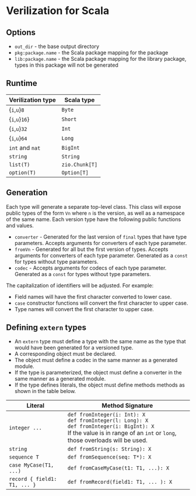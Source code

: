 # Verilization for Scala

## Options

 * `out_dir` - the base output directory
 * `pkg:package.name` - the Scala package mapping for the package
 * `lib:package.name` - the Scala package mapping for the library package, types in this package will not be generated


## Runtime

| Verilization type | Scala type |
|---|---|
| {`i`,`u`}`8` | `Byte` |
| {`i`,`u`}`16`} | `Short` |
| {`i`,`u`}`32` | `Int` |
| {`i`,`u`}`64` | `Long` |
| `int` and `nat` | `BigInt` |
| `string` | `String` |
| `list(T)` | `zio.Chunk[T]` |
| `option(T)` | `Option[T]` |

## Generation

Each type will generate a separate top-level class.
This class will expose public types of the form `Vn` where `n` is the version, as well as a namespace of the same name.
Each version type have the following public functions and values.

 * `converter` - Generated for the last version of `final` types that have type parameters. Accepts arguments for converters of each type parameter.
 * `fromVn` - Generated for all but the first version of types. Accepts arguments for converters of each type parameter. Generated as a `const` for types without type parameters.
 * `codec` - Accepts arguments for codecs of each type parameter. Generated as a `const` for types without type parameters.

The capitalization of identifiers will be adjusted. For example:

 * Field names will have the first character converted to lower case.
 * `case` constructor functions will convert the first character to upper case.
 * Type names will convert the first character to upper case.

## Defining `extern` types

 * An `extern` type must define a type with the same name as the type that would have been generated for a versioned type.
 * A corresponding object must be declared.
 * The object must define a codec in the same manner as a generated module.
 * If the type is parameterized, the object must define a converter in the same manner as a generated module.
 * If the type defines literals, the object must define methods methods as shown in the table below.

| Literal | Method Signature |
|---|---|
| `integer ...` | `def fromInteger(i: Int): X` <br /> `def fromInteger(l: Long): X` <br /> `def fromInteger(i: BigInt): X` <br /> If the value is in range of an `int` or `long`, those overloads will be used. |
| `string` | `def fromString(s: String): X` |
| `sequence T` | `def fromSequence(seq: T*): X` |
| `case MyCase(T1, ...)` | `def fromCaseMyCase(t1: T1, ...): X` |
| `record { field1: T1, ... }` | `def fromRecord(field1: T1, ... ): X` |